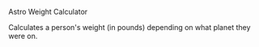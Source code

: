 Astro Weight Calculator

Calculates a person's weight (in pounds) depending on what planet they were on.